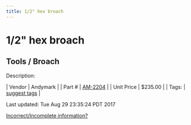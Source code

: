 ```yaml
---
title: 1/2" hex broach
---
```


# 1/2" hex broach
## Tools / Broach
Description: 	 

| Vendor | Andymark | 
| Part # | [AM-2204](http://www.andymark.com/ProductDetails.asp?ProductCode=am-2204) | 
| Unit Price | $235.00 | 
| Tags: | [suggest tags](https://docs.google.com/forms/d/e/1FAIpQLSeWyY8v3RgOty-MyWmh9U0iivNYN_molChYyS-0U-o-kOAv_g/viewform) | 

Last updated: Tue Aug 29 23:35:24 PDT 2017

 [Incorrect/Incomplete information?](https://docs.google.com/forms/d/e/1FAIpQLSeWyY8v3RgOty-MyWmh9U0iivNYN_molChYyS-0U-o-kOAv_g/viewform)